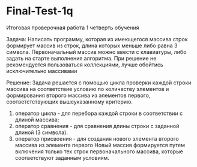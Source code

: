 # Final-Test-1q
Итоговая проверочная работа 1 четверть обучения

Задача: 
Написать программу, которая из имеющегося массива строк формирует массив из строк, длина которых меньше либо равна 3 символа. Первоначальный массив можно ввести с клавиатуры, либо задать на старте выполнения алгоритма. При решение не рекомендуется пользоваться коллекциями, лучше обойтись исключительно массивами

Решение:
Задача решается с помощью цикла проверки каждой строки массива на соответствие условию по количеству элементов и формирования второго массива из элементов первого, соответстствующих вышеуказанному критерию. 
1) оператор цикла - для перебора каждой строки в соответствии с длиной массива;
2) оператор сравнения - для сравнения длины строки с заданной длиной (3 символа).
3) оператор присвоения - для создания нового элемента второго массива из элемента первого
Новый массив формируется путем включения только тех строк первоначального массива, которые соответствуют заданным условиям.
